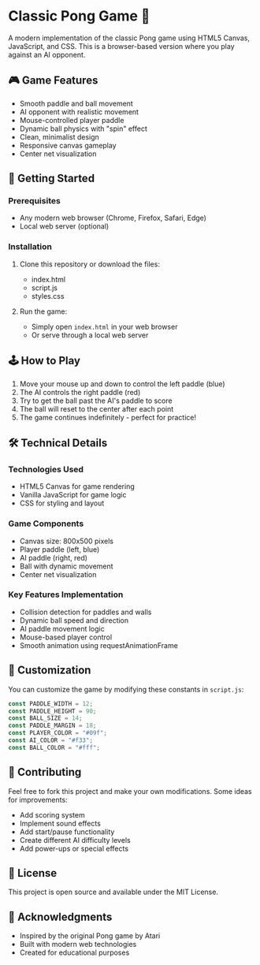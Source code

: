 # Classic Pong Game 🏓

A modern implementation of the classic Pong game using HTML5 Canvas, JavaScript, and CSS. This is a browser-based version where you play against an AI opponent.

## 🎮 Game Features

- Smooth paddle and ball movement
- AI opponent with realistic movement
- Mouse-controlled player paddle
- Dynamic ball physics with "spin" effect
- Clean, minimalist design
- Responsive canvas gameplay 
- Center net visualization

## 🚀 Getting Started

### Prerequisites

- Any modern web browser (Chrome, Firefox, Safari, Edge)
- Local web server (optional)

### Installation

1. Clone this repository or download the files:
   - index.html
   - script.js
   - styles.css

2. Run the game:
   - Simply open `index.html` in your web browser
   - Or serve through a local web server

## 🕹️ How to Play

1. Move your mouse up and down to control the left paddle (blue)
2. The AI controls the right paddle (red)
3. Try to get the ball past the AI's paddle to score
4. The ball will reset to the center after each point
5. The game continues indefinitely - perfect for practice!

## 🛠️ Technical Details

### Technologies Used
- HTML5 Canvas for game rendering
- Vanilla JavaScript for game logic
- CSS for styling and layout

### Game Components
- Canvas size: 800x500 pixels
- Player paddle (left, blue)
- AI paddle (right, red)
- Ball with dynamic movement
- Center net visualization

### Key Features Implementation
- Collision detection for paddles and walls
- Dynamic ball speed and direction
- AI paddle movement logic
- Mouse-based player control
- Smooth animation using requestAnimationFrame

## 🎨 Customization

You can customize the game by modifying these constants in `script.js`:

```javascript
const PADDLE_WIDTH = 12;
const PADDLE_HEIGHT = 90;
const BALL_SIZE = 14;
const PADDLE_MARGIN = 18;
const PLAYER_COLOR = "#09f";
const AI_COLOR = "#f33";
const BALL_COLOR = "#fff";
```

## 🤝 Contributing

Feel free to fork this project and make your own modifications. Some ideas for improvements:
- Add scoring system
- Implement sound effects
- Add start/pause functionality
- Create different AI difficulty levels
- Add power-ups or special effects

## 📝 License

This project is open source and available under the MIT License.

## 🙏 Acknowledgments

- Inspired by the original Pong game by Atari
- Built with modern web technologies
- Created for educational purposes
